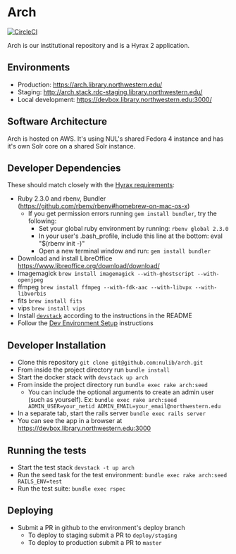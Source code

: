 # Arch

[![CircleCI](https://circleci.com/gh/nulib/arch.svg?style=svg)](https://circleci.com/gh/nulib/arch)

Arch is our institutional repository and is a Hyrax 2 application.

## Environments

- Production: https://arch.library.northwestern.edu/
- Staging: http://arch.stack.rdc-staging.library.northwestern.edu/
- Local development: https://devbox.library.northwestern.edu:3000/

## Software Architecture

Arch is hosted on AWS. It's using NUL's shared Fedora 4 instance and has it's own Solr core on a shared Solr instance.

## Developer Dependencies

These should match closely with the [Hyrax requirements](https://github.com/projecthydra-labs/hyrax):

- Ruby 2.3.0 and rbenv, Bundler (https://github.com/rbenv/rbenv#homebrew-on-mac-os-x)
  - If you get permission errors running `gem install bundler`, try the following:
    - Set your global ruby environment by running: `rbenv global 2.3.0`
    - In your user's .bash_profile, include this line at the bottom: eval "\$(rbenv init -)"
    - Open a new terminal window and run: `gem install bundler`
- Download and install LibreOffice https://www.libreoffice.org/download/download/
- Imagemagick `brew install imagemagick --with-ghostscript --with-openjpeg`
- ffmpeg `brew install ffmpeg --with-fdk-aac --with-libvpx --with-libvorbis`
- fits `brew install fits`
- vips `brew install vips`
- Install [`devstack`](https://github.com/nulib/devstack) according to the instructions in the README
- Follow the [Dev Environment Setup](http://docs.rdc.library.northwestern.edu/2._Developer_Guides/Environment_and_Tools/Developer-Tools---Dev-Environment-Setup/#setup) instructions

## Developer Installation
- Clone this repository `git clone git@github.com:nulib/arch.git`
- From inside the project directory run `bundle install`
- Start the docker stack with `devstack up arch`
- From inside the project directory run `bundle exec rake arch:seed`
  - You can include the optional arguments to create an admin user (such as yourself). Ex: `bundle exec rake arch:seed ADMIN_USER=your_netid ADMIN_EMAIL=your_email@northwestern.edu`
- In a separate tab, start the rails server `bundle exec rails server`
- You can see the app in a browser at https://devbox.library.northwestern.edu:3000

## Running the tests

- Start the test stack `devstack -t up arch`
- Run the seed task for the test environment: `bundle exec rake arch:seed RAILS_ENV=test`
- Run the test suite: `bundle exec rspec`

## Deploying

- Submit a PR in github to the environment's deploy branch
  - To deploy to staging submit a PR to `deploy/staging`
  - To deploy to production submit a PR to `master`
